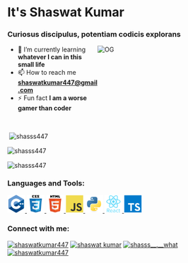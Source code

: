 <h1 align="left">It's Shaswat Kumar</h1>

<h3 align="left">Curiosus discipulus, potentiam codicis explorans</h3>
<img align="right"alt="OG"width="300"height="250"src="https://th.bing.com/th/id/R.e56bbf02d94347183d23dfeecd207635?rik=4dO8emCEB6NKlw&riu=http%3a%2f%2flparchive.org%2fGrand-Theft-Auto-San-Andreas-(Screenshot)%2fUpdate+11%2f3-gtasa03.gif&ehk=69JIUtNelXfmak1%2fJbAErJ%2b4gozLz2sP6mWs%2bDGUtvc%3d&risl=&pid=ImgRaw&r=0"
     
<br/>

- 🌱 I’m currently learning **whatever I can in this small life**
- 📫 How to reach me **shaswatkumar447@gmail.com**
- ⚡ Fun fact **I am a worse gamer than coder**
<br/>

     
<p>&nbsp;<img align="center" src="https://github-readme-stats.vercel.app/api?username=shasss447&show_icons=true&locale=en&theme=radical" alt="shasss447" /></p>

<p><img align="center" src="https://github-readme-stats.vercel.app/api/top-langs?username=shasss447&show_icons=true&locale=en&layout=compact&theme=radical" alt="shasss447" /></p>

<p><img align="center" src="https://github-readme-streak-stats.herokuapp.com/?user=shasss447&theme=radical" alt="shasss447" /></p>



<h3 align="left">Languages and Tools:</h3>
<p align="left">
  <a href="https://www.w3schools.com/cpp/" target="_blank" rel="noreferrer">
    <img src="https://raw.githubusercontent.com/devicons/devicon/master/icons/cplusplus/cplusplus-original.svg" alt="cplusplus" width="40" height="40"/>
  </a>
  <a href="https://www.w3schools.com/css/" target="_blank" rel="noreferrer">
    <img src="https://raw.githubusercontent.com/devicons/devicon/master/icons/css3/css3-original-wordmark.svg" alt="css3" width="40" height="40"/>
  </a>
  <a href="https://www.w3.org/html/" target="_blank" rel="noreferrer">
    <img src="https://raw.githubusercontent.com/devicons/devicon/master/icons/html5/html5-original-wordmark.svg" alt="html5" width="40" height="40"/>
  </a>
  <a href="https://developer.mozilla.org/en-US/docs/Web/JavaScript" target="_blank" rel="noreferrer">
    <img src="https://raw.githubusercontent.com/devicons/devicon/master/icons/javascript/javascript-original.svg" alt="javascript" width="40" height="40"/>
  </a>
  <a href="https://www.python.org" target="_blank" rel="noreferrer">
    <img src="https://raw.githubusercontent.com/devicons/devicon/master/icons/python/python-original.svg" alt="python" width="40" height="40"/>
  </a>
  <a href="https://reactjs.org/" target="_blank" rel="noreferrer">
    <img src="https://raw.githubusercontent.com/devicons/devicon/master/icons/react/react-original-wordmark.svg" alt="react" width="40" height="40"/>
  </a>
  <a href="https://www.typescriptlang.org/" target="_blank" rel="noreferrer">
    <img src="https://raw.githubusercontent.com/devicons/devicon/master/icons/typescript/typescript-original.svg" alt="typescript" width="40" height="40"/>
  </a>
</p>






<h3 align="left">Connect with me:</h3>
<p align="left">
<a href="https://twitter.com/shaswatkumar447" target="blank"><img align="center" src="https://raw.githubusercontent.com/rahuldkjain/github-profile-readme-generator/master/src/images/icons/Social/twitter.svg" alt="shaswatkumar447" height="30" width="40" /></a>
<a href="https://linkedin.com/in/shaswat kumar" target="blank"><img align="center" src="https://raw.githubusercontent.com/rahuldkjain/github-profile-readme-generator/master/src/images/icons/Social/linked-in-alt.svg" alt="shaswat kumar" height="30" width="40" /></a>
<a href="https://instagram.com/shasss__.__what" target="blank"><img align="center" src="https://raw.githubusercontent.com/rahuldkjain/github-profile-readme-generator/master/src/images/icons/Social/instagram.svg" alt="shasss__.__what" height="30" width="40" /></a>
<a href="https://auth.geeksforgeeks.org/user/shaswatkumar447" target="blank"><img align="center" src="https://raw.githubusercontent.com/rahuldkjain/github-profile-readme-generator/master/src/images/icons/Social/geeks-for-geeks.svg" alt="shaswatkumar447" height="30" width="40" /></a>
